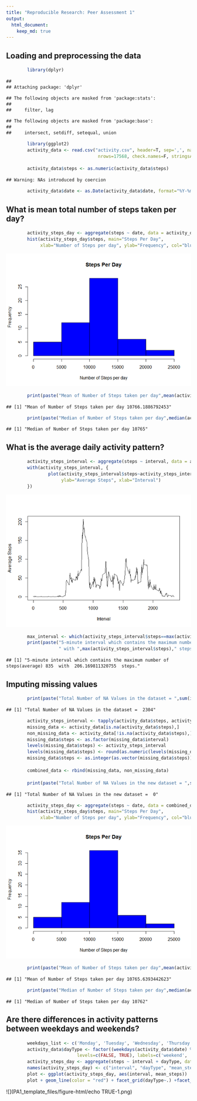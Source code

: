 ```yaml
---
title: "Reproducible Research: Peer Assessment 1"
output: 
  html_document:
    keep_md: true
---
```



## Loading and preprocessing the data


```r
        library(dplyr)
```

```
## 
## Attaching package: 'dplyr'
```

```
## The following objects are masked from 'package:stats':
## 
##     filter, lag
```

```
## The following objects are masked from 'package:base':
## 
##     intersect, setdiff, setequal, union
```

```r
        library(ggplot2)
        activity_data <- read.csv("activity.csv", header=T, sep=',', na.strings="?", 
                                   nrows=17568, check.names=F, stringsAsFactors=F, comment.char="", quote='\"')
        
        activity_data$steps <- as.numeric(activity_data$steps)
```

```
## Warning: NAs introduced by coercion
```

```r
        activity_data$date <- as.Date(activity_data$date, format="%Y-%m-%d")
```



## What is mean total number of steps taken per day?


```r
        activity_steps_day <- aggregate(steps ~ date, data = activity_data, FUN = sum, na.rm = TRUE)
        hist(activity_steps_day$steps, main="Steps Per Day", 
             xlab="Number of Steps per day", ylab="Frequency", col="blue")
```

![](PA1_template_files/figure-html/unnamed-chunk-2-1.png)<!-- -->

```r
        print(paste("Mean of Number of Steps taken per day",mean(activity_steps_day$steps,na.rm = TRUE)))
```

```
## [1] "Mean of Number of Steps taken per day 10766.1886792453"
```

```r
        print(paste("Median of Number of Steps taken per day",median(activity_steps_day$steps,na.rm = TRUE)))
```

```
## [1] "Median of Number of Steps taken per day 10765"
```



## What is the average daily activity pattern?

```r
        activity_steps_interval <- aggregate(steps ~ interval, data = activity_data, FUN = mean, na.rm = TRUE)
        with(activity_steps_interval, {
                plot(activity_steps_interval$steps~activity_steps_interval$interval, type="l",
                     ylab="Average Steps", xlab="Interval")
        })
```

![](PA1_template_files/figure-html/unnamed-chunk-3-1.png)<!-- -->

```r
        max_interval <- which(activity_steps_interval$steps==max(activity_steps_interval$steps))
        print(paste("5-minute interval which contains the maximum number of steps(average)",activity_steps_interval$interval[max_interval],
                    " with ",max(activity_steps_interval$steps)," steps."))
```

```
## [1] "5-minute interval which contains the maximum number of steps(average) 835  with  206.169811320755  steps."
```


## Imputing missing values


```r
        print(paste("Total Number of NA Values in the dataset = ",sum(is.na(activity_data$steps))))
```

```
## [1] "Total Number of NA Values in the dataset =  2304"
```

```r
        activity_steps_interval <- tapply(activity_data$steps, activity_data$interval, mean, na.rm = TRUE)
        missing_data <- activity_data[is.na(activity_data$steps),]
        non_missing_data <- activity_data[!is.na(activity_data$steps),]
        missing_data$steps <- as.factor(missing_data$interval)
        levels(missing_data$steps) <- activity_steps_interval
        levels(missing_data$steps) <- round(as.numeric(levels(missing_data$steps)))
        missing_data$steps <- as.integer(as.vector(missing_data$steps))
        
        combined_data <- rbind(missing_data, non_missing_data)
        
        print(paste("Total Number of NA Values in the new dataset = ",sum(is.na(combined_data$steps))))
```

```
## [1] "Total Number of NA Values in the new dataset =  0"
```

```r
        activity_steps_day <- aggregate(steps ~ date, data = combined_data, FUN = sum, na.rm = TRUE)
        hist(activity_steps_day$steps, main="Steps Per Day", 
             xlab="Number of Steps per day", ylab="Frequency", col="blue")
```

![](PA1_template_files/figure-html/unnamed-chunk-4-1.png)<!-- -->

```r
        print(paste("Mean of Number of Steps taken per day",mean(activity_steps_day$steps,na.rm = TRUE)))
```

```
## [1] "Mean of Number of Steps taken per day 10765.6393442623"
```

```r
        print(paste("Median of Number of Steps taken per day",median(activity_steps_day$steps,na.rm = TRUE)))
```

```
## [1] "Median of Number of Steps taken per day 10762"
```

## Are there differences in activity patterns between weekdays and weekends?


```r
        weekdays_list <- c('Monday', 'Tuesday', 'Wednesday', 'Thursday', 'Friday')
        activity_data$dayType <- factor((weekdays(activity_data$date) %in% weekdays_list), 
                           levels=c(FALSE, TRUE), labels=c('weekend', 'weekday'))
        activity_steps_day <- aggregate(steps ~ interval + dayType, data = activity_data, FUN = mean, na.rm = TRUE)
        names(activity_steps_day) <- c("interval", "dayType", "mean_steps")
        plot <- ggplot(activity_steps_day, aes(interval, mean_steps))
        plot + geom_line(color = "red") + facet_grid(dayType~.) +facet_wrap(dayType~.,ncol=1,strip.position="top")+ labs(x = "Intervals", y = "Average Number of Steps", title = "Activity on Weekends vs Weekdays")
```

![](PA1_template_files/figure-html/echo TRUE-1.png)<!-- -->
